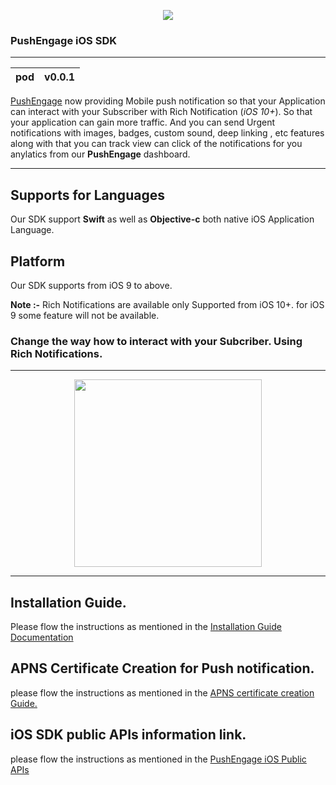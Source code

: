 <p align="center">
  <img src="https://images.g2crowd.com/uploads/product/image/large_detail/large_detail_1b555c171711fcc60e8988ff664bca16/pushengage.png"/>
</p>

### PushEngage iOS SDK
---
|pod | v0.0.1
|--- |--- |

[PushEngage](https://www.pushengage.com/) now providing Mobile push notification so that your Application can interact with your Subscriber with Rich Notification (_iOS 10+_). So that your application can gain more traffic. And you can send Urgent notifications with images, badges, custom sound, deep linking , etc features along with that you can track view can click of the notifications for you anylatics from our **PushEngage** dashboard. 

***

## Supports for Languages

Our SDK support **Swift** as well as **Objective-c** both native iOS Application Language.


## Platform 

Our SDK supports from iOS 9 to above.

**Note :-** Rich Notifications are available only Supported from iOS 10+. for iOS 9 some feature will not be available.

### Change the way how to interact with your Subcriber. Using Rich Notifications.

***

<p align="center">
  <img src="https://user-images.githubusercontent.com/77654663/130333928-51b28c61-2397-4c1b-ad30-7f602977121e.png"
  width = "300"/>
</p>

***
## Installation Guide.

Please flow the instructions as mentioned in the [Installation Guide Documentation]()

## APNS Certificate Creation for Push notification.

please flow the instructions as mentioned in the [APNS certificate creation Guide.]()

## iOS SDK public APIs information link.

please flow the instructions as mentioned in the [PushEngage iOS Public APIs]()
